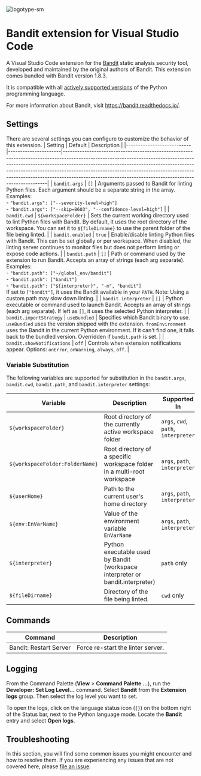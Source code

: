 ![logotype-sm](https://github.com/user-attachments/assets/3e8c0b13-38cd-4f2a-a001-9fa20aaea533)

# Bandit extension for Visual Studio Code

A Visual Studio Code extension for the [Bandit](https://github.com/PyCQA/bandit) static analysis security tool, developed and maintained by the original authors of Bandit. This extension comes bundled with Bandit version 1.8.3.

It is compatible with all [actively supported versions](https://devguide.python.org/#status-of-python-branches) of the Python programming language.

For more information about Bandit, visit https://bandit.readthedocs.io/.

## Settings

There are several settings you can configure to customize the behavior of this extension.
| Setting                   | Default              | Description                                                                                                                                                                                                                                                                                                                                                                                   |
|---------------------------|----------------------|-----------------------------------------------------------------------------------------------------------------------------------------------------------------------------------------------------------------------------------------------------------------------------------------------------------------------------------------------------------------------------------------------|
| `bandit.args`             | `[]`                 | Arguments passed to Bandit for linting Python files. Each argument should be a separate string in the array. <br> Examples: <br> - `"bandit.args": ["--severity-level=high"]` <br> - `"bandit.args": ["--skip=B603", "--confidence-level=high"]`                                                                                                                                              |
| `bandit.cwd`              | `${workspaceFolder}` | Sets the current working directory used to lint Python files with Bandit. By default, it uses the root directory of the workspace. You can set it to `${fileDirname}` to use the parent folder of the file being linted.                                                                                                                                                                      |
| `bandit.enabled`          | `true`               | Enable/disable linting Python files with Bandit. This can be set globally or per workspace. When disabled, the linting server continues to monitor files but does not perform linting or expose code actions.                                                                                                                                                                                 |
| `bandit.path`             | `[]`                 | Path or command used by the extension to run Bandit. Accepts an array of strings (each arg separate). <br> Examples: <br> - `"bandit.path": ["~/global_env/bandit"]` <br> - `"bandit.path": ["bandit"]` <br> - `"bandit.path": ["${interpreter}", "-m", "bandit"]` <br> If set to `["bandit"]`, it uses the Bandit available in your `PATH`. Note: Using a custom path may slow down linting. |
| `bandit.interpreter`      | `[]`                 | Python executable or command used to launch Bandit. Accepts an array of strings (each arg separate). If left as `[]`, it uses the selected Python interpreter.                                                                                                                                                                                                                                |
| `bandit.importStrategy`   | `useBundled`         | Specifies which Bandit binary to use. `useBundled` uses the version shipped with the extension. `fromEnvironment` uses the Bandit in the current Python environment. If it can't find one, it falls back to the bundled version. Overridden if `bandit.path` is set.                                                                                                                          |
| `bandit.showNotifications` | `off`                | Controls when extension notifications appear. Options: `onError`, `onWarning`, `always`, `off`.                                                                                                                                                                                                                                                                                               |

### Variable Substitution

The following variables are supported for substitution in the `bandit.args`, `bandit.cwd`, `bandit.path`, and `bandit.interpreter` settings:

| Variable                        | Description                                                                       | Supported In                         |
|---------------------------------|-----------------------------------------------------------------------------------|--------------------------------------|
| `${workspaceFolder}`            | Root directory of the currently active workspace folder                           | `args`, `cwd`, `path`, `interpreter` |
| `${workspaceFolder:FolderName}` | Root directory of a specific workspace folder in a multi-root workspace           | `args`, `path`, `interpreter`        |
| `${userHome}`                   | Path to the current user's home directory                                         | `args`, `path`, `interpreter`        |
| `${env:EnVarName}`              | Value of the environment variable `EnVarName`                                     | `args`, `path`, `interpreter`        |
| `${interpreter}`                | Python executable used by Bandit (workspace interpreter or bandit.interpreter)    | `path` only                          |
| `${fileDirname}`                | Directory of the file being linted.                                               | `cwd` only                           |

## Commands

| Command                | Description                       |
| ---------------------- | --------------------------------- |
| Bandit: Restart Server | Force re-start the linter server. |

## Logging

From the Command Palette (**View** > **Command Palette ...**), run the **Developer: Set Log Level...** command. Select **Bandit** from the **Extension logs** group. Then select the log level you want to set.

To open the logs, click on the language status icon (`{}`) on the bottom right of the Status bar, next to the Python language mode. Locate the **Bandit** entry and select **Open logs**.

## Troubleshooting

In this section, you will find some common issues you might encounter and how to resolve them. If you are experiencing any issues that are not covered here, please [file an issue](https://github.com/PyCQA/vscode-bandit/issues).
